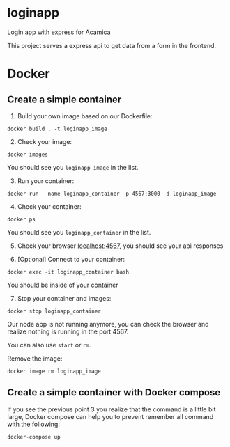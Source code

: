 # loginapp

Login app with express for Acamica

This project serves a express api to get data from a form in the frontend.


# Docker 


## Create a simple container

1. Build your own image based on our Dockerfile:

```
docker build . -t loginapp_image
```

2. Check your image:

```
docker images
```
You should see you `loginapp_image` in the list.

3. Run your container:

```
docker run --name loginapp_container -p 4567:3000 -d loginapp_image
```

4. Check your container:

```
docker ps
```
You should see you `loginapp_container` in the list.

5. Check your browser [localhost:4567](http://localhost:4567), you should see your api responses

6. [Optional] Connect to your container:

```
docker exec -it loginapp_container bash
```
You should be inside of your container

7. Stop your container and images:

```
docker stop loginapp_container
```
Our node app is not running anymore, you can check the browser and realize nothing is running in the port 4567.

You can also use `start` or `rm`.

Remove the image:
```
docker image rm loginapp_image
```


## Create a simple container with Docker compose

If you see the previous point 3 you realize that the command is a little bit large, Docker compose can help you to prevent remember all command with the following:

```
docker-compose up
```

